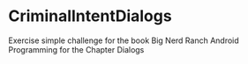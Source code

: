 # CriminalIntentDialogs
Exercise simple challenge for the book Big Nerd Ranch Android Programming for the Chapter Dialogs 
